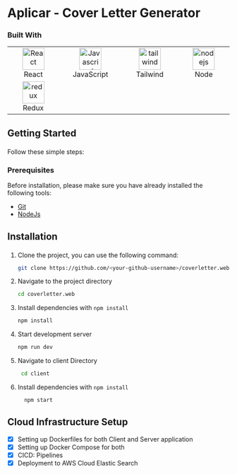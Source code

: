 # <div id="top">Aplicar - Cover Letter Generator</div>

### Built With

 <table width="100%">
     <tbody  width="100%">
  <tr  width="100%">
    <td align="center" width="333px">
      <a href="https://reactjs.org/" target="_blank" rel="noreferrer"><img src="https://raw.githubusercontent.com/danielcranney/readme-generator/main/public/icons/skills/react-colored.svg" width="50" height="50" alt="React" /></a>
      <br>React
    </td>

   <td align="Center" width="333px">
        <a href="https://developer.mozilla.org/en-US/docs/Web/JavaScript" target="_blank" rel="noreferrer"><img src="https://raw.githubusercontent.com/danielcranney/readme-generator/main/public/icons/skills/javascript-colored.svg" width="50" height="50" alt="Javascript" /></a>
    <br>JavaScript
    </td>
  <td align="Center" width="333px">
      <a href="https://tailwindcss.com/" target="_blank" rel="noreferrer"><img src="https://raw.githubusercontent.com/danielcranney/readme-generator/main/public/icons/skills/tailwindcss-colored.svg" width="50" height="50" alt="tailwind" /></a>
    <br>Tailwind
    </td>
  <td align="Center" width="333px">
      <a href="https://nodejs.org/" target="_blank" rel="noreferrer"><img src="https://raw.githubusercontent.com/danielcranney/readme-generator/main/public/icons/skills/nodejs-colored.svg" width="50" height="50" alt="nodejs" /></a>
    <br>Node
    </td>
  </tr>
  <tr>
   <td align="Center" width="333px">
  <a href="https://react-redux.js.org/" target="_blank" rel="noreferrer"><img src="https://raw.githubusercontent.com/danielcranney/readme-generator/main/public/icons/skills/redux-colored.svg" width="50" height="50" alt="redux" /></a>
    <br>Redux
  </td>
  </tr>
</tbody>
  </table>


## <p id="getting_started">Getting Started</p>

Follow these simple steps:

### <p id="prerequisites">Prerequisites</p>

Before installation, please make sure you have already installed the following tools:

-   [Git](https://git-scm.com/downloads)
-   [NodeJs](https://nodejs.org/en/download/)

## <p id="installation">Installation</p>

1. Clone the project, you can use the following command:

    ```bash
    git clone https://github.com/<your-github-username>/coverletter.web.git
    ```

2. Navigate to the project directory

    ```bash
    cd coverletter.web
    ```

3. Install dependencies with `npm install`

    ```bash
    npm install
    ```

4. Start development server

    ```bash
    npm run dev
    ```
5. Navigate to client Directory

    ```bash
     cd client
    ```

6. Install dependencies with `npm install`

    ```bash
      npm start
    ```

## Cloud Infrastructure Setup

- [x] Setting up Dockerfiles for both Client and Server application
- [x] Setting up Docker Compose for both
- [x] CICD: Pipelines
- [x] Deployment to AWS Cloud Elastic Search